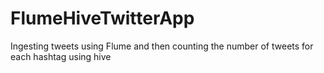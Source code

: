 # FlumeHiveTwitterApp
Ingesting tweets using Flume and then counting the number of tweets for each hashtag using hive
